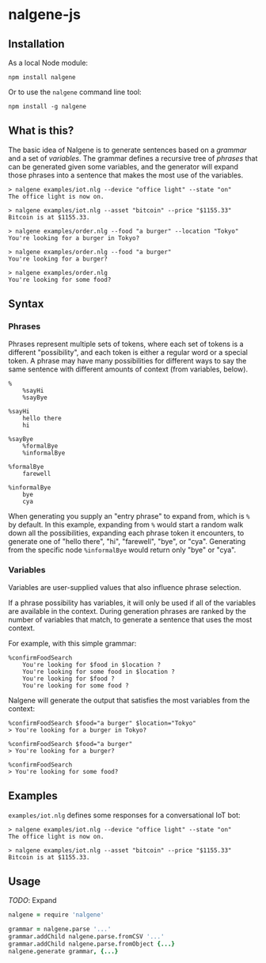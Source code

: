# nalgene-js

## Installation

As a local Node module:

```
npm install nalgene
```

Or to use the `nalgene` command line tool:

```
npm install -g nalgene
```

## What is this?

The basic idea of Nalgene is to generate sentences based on a *grammar* and a set of *variables*. The grammar defines a recursive tree of *phrases* that can be generated given some variables, and the generator will expand those phrases into a sentence that makes the most use of the variables.

```
> nalgene examples/iot.nlg --device "office light" --state "on"
The office light is now on.

> nalgene examples/iot.nlg --asset "bitcoin" --price "$1155.33"
Bitcoin is at $1155.33.

> nalgene examples/order.nlg --food "a burger" --location "Tokyo"
You're looking for a burger in Tokyo?

> nalgene examples/order.nlg --food "a burger"
You're looking for a burger?

> nalgene examples/order.nlg
You're looking for some food?
```

## Syntax

### Phrases

Phrases represent multiple sets of tokens, where each set of tokens is a different "possibility", and each token is either a regular word or a special token. A phrase may have many possibilities for different ways to say the same sentence with different amounts of context (from variables, below).

```
%
    %sayHi
    %sayBye

%sayHi
    hello there
    hi

%sayBye
    %formalBye
    %informalBye

%formalBye
    farewell

%informalBye
    bye
    cya
```

When generating you supply an "entry phrase" to expand from, which is `%` by default. In this example, expanding from `%` would start a random walk down all the possibilities, expanding each phrase token it encounters, to generate one of "hello there", "hi", "farewell", "bye", or "cya". Generating from the specific node `%informalBye` would return only "bye" or "cya".

### Variables

Variables are user-supplied values that also influence phrase selection.

If a phrase possibility has variables, it will only be used if all of the variables are available in the context. During generation phrases are ranked by the number of variables that match, to generate a sentence that uses the most context.

For example, with this simple grammar:

```
%confirmFoodSearch
    You're looking for $food in $location ?
    You're looking for some food in $location ?
    You're looking for $food ?
    You're looking for some food ?
```

Nalgene will generate the output that satisfies the most variables from the context:

```
%confirmFoodSearch $food="a burger" $location="Tokyo"
> You're looking for a burger in Tokyo?

%confirmFoodSearch $food="a burger"
> You're looking for a burger?

%confirmFoodSearch
> You're looking for some food?
```

## Examples

`examples/iot.nlg` defines some responses for a conversational IoT bot:

```
> nalgene examples/iot.nlg --device "office light" --state "on"
The office light is now on.

> nalgene examples/iot.nlg --asset "bitcoin" --price "$1155.33"
Bitcoin is at $1155.33.
```

## Usage

*TODO*: Expand

```coffeescript
nalgene = require 'nalgene'

grammar = nalgene.parse '...'
grammar.addChild nalgene.parse.fromCSV '...'
grammar.addChild nalgene.parse.fromObject {...}
nalgene.generate grammar, {...}
```
